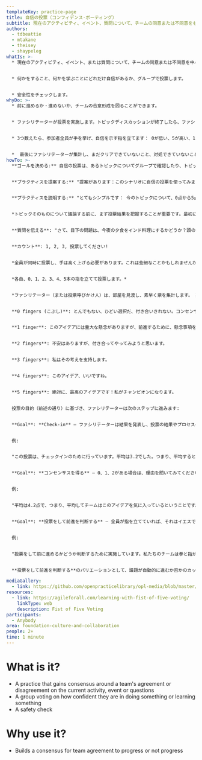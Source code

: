 ```yaml
---
templateKey: practice-page
title: 自信の投票（コンフィデンス-ボーティング）
subtitle: 現在のアクティビティ、イベント、質問について、チームの同意または不同意をもとにコンセンサスを得る
authors:
  - tdbeattie
  - mtakane
  - theisey
  - shaypeleg
whatIs: >-
  * 現在のアクティビティ、イベント、または質問について、チームの同意または不同意を中心に合意を得るためのプラクティスです。


  * 何かをすること、何かを学ぶことにどれだけ自信があるか、グループで投票します。


  * 安全性をチェックします。
whyDo: >-
  * 前に進めるか・進めないか、チームの合意形成を図ることができます。


  * ファシリテーターが投票を実施します。トピックディスカッションが終了したら、ファシリテーターは参加者に、トピックの理解、実行能力、十分なリソースと時間について、どの程度自信があるか投票するよう求めます。


  * 3つ数えたら、参加者全員が手を挙げ、自信を示す指を立てます： 0が低い、5が高い、1、2、3、4がその中間です。


  *  最後にファシリテーターが集計し、まだクリアできていないこと、対処できていないことについてディスカッションを行い、次のトピックに移ります。
howTo: >-
  **ゴールを決める:** 自信の投票は、あるトピックについてグループで確認したり、トピックについて合意を形成したり、行き詰まっているトピックを前進させたりするために使用することができます。ゴールを1つ選びます。


  **プラクティスを提案する:** "提案があります：このシナリオに自信の投票を使ってみましょう。私たちはそれを使って、(*次の中から一つ選択:* チェックイン || コンセンサスを得る || 前進するか判断する)とすることができます。ほんの2分ほどで済みます。民主的な方法で部屋にいる全員の意見を素早く聞き、私たちが集団的にどのような立場にあるのかを定量的に測定することができるます。私が進行役を務めます。今すぐやることに反対はないですか？"


  **プラクティスを説明する:** "とてもシンプルです： 今のトピックについて、0点から5点までの点数を考えてください。0点（*ファシリテーターは閉じた拳を頭上に掲げる*)は同意しない・自信が全くない票、5点（*ファシリテーターは開いた手を示す*）は完全同意・自信が完全にあることを表す。3つ数えたら、全員が同時に手を上げて票を示します。その後、私が平均値を集計し、どのように投票に至ったかについてディスカッションを誘導します。始める前に何か質問はありますか？"


  *トピックそのものについて議論する前に、まず投票結果を把握することが重要です。最初に投票をすることで、実際の意思を取得することができ、民主的な方法で全員から意見を聞くことを優先させることができます。また、最初に投票を行うことで、その後の会話を円滑に進めるための枠組みができ、「その場で最も声の大きい人」が支配的になる傾向を抑えることができます。*


  **質問を伝える**: "さて、目下の問題は、今夜の夕食をインド料理にするかどうか？頭の中で投票を済ませ、3つ数えたら点数を表示する準備をしよう、いいですか"


  **カウント**: 1, 2, 3, 投票してください!


  *全員が同時に投票し、手は高く上げる必要があります。これは些細なことかもしれませんが、より論争的なテーマ（これもそうかもしれませんが）の場合、人々が投票方法を確認するために部屋の他の人を見ないようにすることが重要です。*


  *各自、0、1、2、3、4、5本の指を立てて投票します。*


  *ファシリテーター（または投票呼びかけ人）は、部屋を見渡し、素早く票を集計します。 票の内訳は次の通りです。:*


  **0 fingers (こぶし)**: とんでもない、ひどい選択だ、付き合いきれない。コンセンサスを阻害する方法です。 決めて前進するための投票を実行する場合、拳は合意を阻止する方法であることを説明することが肝心です。


  **1 finger**: このアイデアには重大な懸念がありますが、前進するために、懸念事項を解決してから支持したいと思います。


  **2 fingers**: 不安はありますが、付き合ってやってみようと思います。


  **3 fingers**: 私はその考えを支持します。


  **4 fingers**: このアイデア、いいですね。


  **5 fingers**: 絶対に、最高のアイデアです！私がチャンピオンになります。


  投票の目的（前述の通り）に基づき、ファシリテーターは次のステップに進みます:


  **Goal**: **Check-in** — ファシリテーターは結果を発表し、投票の結果やプロセスの進行状況を見て、セッションの調整、変更、議論の開始などに利用します。投票の結果は予想通りでしたか？違ったか？変更が必要だと思いますか？


  例:


  "この投票は、チェックインのために行っています。平均は3.2でした。つまり、平均すると、チームは物事を良く感じていることになります。この結果は、あなたが予想していたものでしたか？違うか？変更が必要だと思われますか？"


  **Goal**: **コンセンサスを得る** — 0、1、2がある場合は、理由を聞いてみてください。彼らはどんな予約をしているのでしょうか？理由の簡単な要約や根底にあるものについてコメントを求めます。他の人からもコメントを求めます。その後、再度投票を呼びかける。新たな情報を得た場合は、質問を再表明し、再度投票することもできます。


  例:


  "平均は4.2点で、つまり、平均してチームはこのアイデアを気に入っているということです。そして、いくつかの異常値が見られました -- 何人かは0点でした。そのうちのお一人から、投票の理由を簡単にお聞かせください。"


  **Goal**: **投票をして前進を判断する** — 全員が指を立てていれば、それはイエスです。全員が拳を挙げていれば、それは明確なノーです。混在している場合は、拳を挙げている手の数と、指を立てている手の数（1～5）の勝敗を決めます。


  例:


  "投票をして前に進めるかどうか判断するために実施しています。私たちのチームは拳と指が混在していたのですが、指よりも拳（自信なし）の方が多かったです。この状況だと勝者総取りで、拳の方が勝者なので、提案に反対することにしました。投票結果を我々の決定として記録しておく。もし、状況が変わって、この決定を見直す必要が出てきたら、すぐにまた実行できます。今は、意見が対立したまま決定に至ったということを認識し、それをコミットして前に進むことが重要です。"


  **投票をして前進を判断する**のバリエーションとして、議題が自動的に進むか否かのカットオフスコアを事前に発表し（例：「2以下は前進せず、2以上はGO」）、平均スコアを算出し、その結果を用いて迅速に前進させる方法があります。

mediaGallery:
  - link: https://github.com/openpracticelibrary/opl-media/blob/master/images/fist-of-five-voting-method.jpg?raw=true
resources:
  - link: https://agileforall.com/learning-with-fist-of-five-voting/
    linkType: web
    description: Fist of Five Voting
participants:
  - Anybody
area: foundation-culture-and-collaboration
people: 2+
time: 1 minute
---
```

# What is it?

* A practice that gains consensus around a team's agreement or disagreement on the current activity, event or questions
* A group voting on how confident they are in doing something or learning something
* A safety check



# Why use it?

* Builds a consensus for team agreement to progress or not progress
